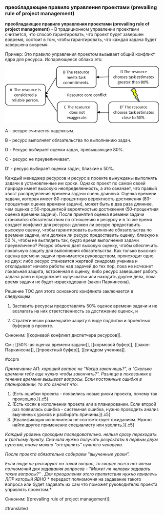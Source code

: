 ### преобладающее правило управления проектами (prevailing rule of project management)

**преобладающее правило управления проектами (prevailing rule of project management)** - В традиционном управлении проектами считается, что способ гарантировать, что проект будет завершен вовремя, состоит в том, чтобы гарантировать, что каждая задача будет завершена вовремя.

Пример: Это правило управления проектом вызывает общий конфликт ядра для ресурса. Испаряющееся облако это:

![](images/image66.png)

A - ресурс считается надежным.

B - ресурс выполняет обязательства по выполнению задач.

D - Ресурс выбирает оценки задач, превышающие 80%.

C - ресурс не преувеличивает.

D\' - ресурс выбирает оценки задач, близкие к 50%.

Каждый менеджер ресурсов и ресурс в проекте вынуждены выполнять задачи в установленные им сроки. Однако проект по самой своей природе имеет высокую неопределенность, а это означает, что правый хвост распределения времени задачи очень длинный. Оценка времени задачи, которая имеет 80-процентную вероятность достижения (80-процентная оценка времени задачи), может быть в два раза длиннее, чем оценка с 50-процентной вероятностью достижения (50-процентная оценка времени задачи). После принятия оценка времени задачи становится обязательством по отношению к ресурсу и в то же время создает конфликт для ресурса: должен ли ресурс предоставить высокую оценку, чтобы гарантировать выполнение обязательства по времени задачи, или должен ли ресурс предоставить оценку, близкую к 50 %, чтобы не выглядеть так, будто время выполнения задачи преувеличено? Ресурс обычно дает высокую оценку, чтобы обеспечить локальную защиту для выполнения обязательства. Как только высокая оценка времени задачи принимается руководством, происходит одно из двух: либо ресурс становится жертвой синдрома ученика и откладывает начало работы над задачей до тех пор, пока не исчезнет локальная защита, встроенная в оценку, либо ресурс завершает работу. задача рано и продолжает «улучшать» или находить другие дела, пока время задачи не будет израсходовано (закон Паркинсона).

Решение TOC для этого основного конфликта заключается в следующем:

1. Заставить ресурсы предоставлять 50% оценок времени задачи и не возлагать на них ответственность за достижение оценок, и

2. Стратегически размещайте защиту в виде подпитки и проектных буферов в проекте.

Синоним: [[корневой конфликт диспетчера ресурсов]].

См.: [[50%-ая оценка времени задачи]], [[кормовой буфер]], [[закон Паркинсона]], [[проектный буфер]], [[синдром ученика]].

#ccpm

*Примечание АП: хороший вопрос не "Когда закончишь?", а "Сколько времени тебе еще нужно чтобы закончить?". Разница в показаниях в течение времени вызывает вопросы. Если постоянные ошибки в планировании, то это означет что:*

1.  [Есть ошибки проекта - появились новые риски проекта, почему так произошло.]{.c5}
2.  [Есть косяк в исполнении проекта или в планировании. Если второй раз появилась ошибка - системная ошибка, нужно проводить анализ выученных уроков и разбирать причины.]{.c5}
3.  [Квалификация исполнителя не соответствует ожиданиям. Нужно найти другое применение специалисту или уволить.]{.c5}

*Каждый уровень проходим последовательно. нельзя сразу переходить к третьему пункту. Сначала нужно получить результаты в первым двум пунктам, иначе можно "отстрелить" нужного человека.*

*После проекта обязательно собираем "выученные уроки".*

*Если люди не реагируют на такой вопрос, то скорее всего нет явных полномочий для задавания вопросов - "Может ли человек задавать такие вопросы?" . Для преодоления этого препятствия нужно привлечь ЛПР который* *ЯВНО* * передаст полномочия на задавание такого вопроса или будет задавать их сам что поможет руководителю проекта управлять проектом.*

Синоним: [[prevailing rule of project management]].

#translated
